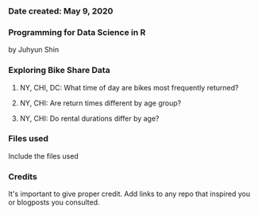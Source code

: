### Date created: May 9, 2020

### Programming for Data Science in R
by Juhyun Shin

### Exploring Bike Share Data
1) NY, CHI, DC: What time of day are bikes most frequently returned?

2) NY, CHI: Are return times different by age group?

3) NY, CHI: Do rental durations differ by age?

### Files used
Include the files used

### Credits
It's important to give proper credit. Add links to any repo that inspired you or blogposts you consulted.
